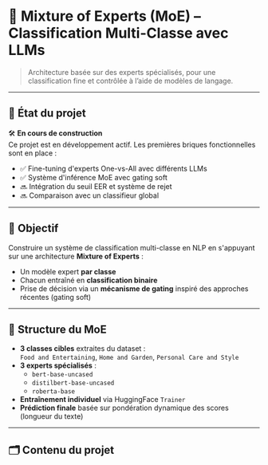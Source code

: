 # 🧠 Mixture of Experts (MoE) – Classification Multi-Classe avec LLMs

> Architecture basée sur des experts spécialisés, pour une classification fine et contrôlée à l’aide de modèles de langage.

---

## 🚧 État du projet

🛠️ **En cours de construction**  
Ce projet est en développement actif. Les premières briques fonctionnelles sont en place :
- ✅ Fine-tuning d'experts One-vs-All avec différents LLMs
- ✅ Système d'inférence MoE avec gating soft
- 🔜 Intégration du seuil EER et système de rejet
- 🔜 Comparaison avec un classifieur global

---

## 📌 Objectif

Construire un système de classification multi-classe en NLP en s'appuyant sur une architecture **Mixture of Experts** :
- Un modèle expert **par classe**
- Chacun entraîné en **classification binaire**
- Prise de décision via un **mécanisme de gating** inspiré des approches récentes (gating soft)

---

## 🧱 Structure du MoE

- **3 classes cibles** extraites du dataset :  
  `Food and Entertaining`, `Home and Garden`, `Personal Care and Style`
- **3 experts spécialisés** :
  - `bert-base-uncased`
  - `distilbert-base-uncased`
  - `roberta-base`
- **Entraînement individuel** via HuggingFace `Trainer`
- **Prédiction finale** basée sur pondération dynamique des scores (longueur du texte)

---

## 🗂️ Contenu du projet

